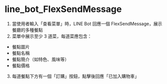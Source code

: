 # line_bot_FlexSendMessage
1. 當使用者輸入「查看菜單」時，LINE Bot 回應一個 FlexSendMessage，展示餐廳的多種餐點
2. 菜單中展示至少 3 道菜，每道菜應包含：
* 餐點圖片
* 餐點名稱
* 餐點簡介（如特色、風味等）
* 餐點價格
3. 每道餐點下方有一個「訂購」按鈕，點擊後回應「已加入購物車」
